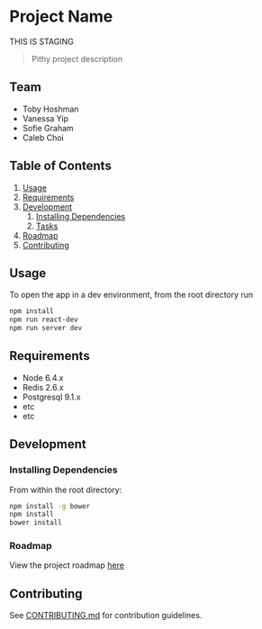 # Project Name
THIS IS STAGING
> Pithy project description

## Team

  - Toby Hoshman
  - Vanessa Yip
  - Sofie Graham
  - Caleb Choi


## Table of Contents

1. [Usage](#Usage)
1. [Requirements](#requirements)
1. [Development](#development)
    1. [Installing Dependencies](#installing-dependencies)
    1. [Tasks](#tasks)
1. [Roadmap](#roadmap)
1. [Contributing](#contributing)

## Usage

To open the app in a dev environment, from the root directory run
```sh
npm install
npm run react-dev
npm run server dev
```


## Requirements

- Node 6.4.x
- Redis 2.6.x
- Postgresql 9.1.x
- etc
- etc

## Development

### Installing Dependencies

From within the root directory:

```sh
npm install -g bower
npm install
bower install
```

### Roadmap

View the project roadmap [here](LINK_TO_DOC)


## Contributing

See [CONTRIBUTING.md](CONTRIBUTING.md) for contribution guidelines.
